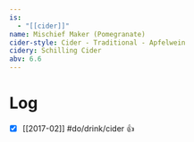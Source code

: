 ```yaml
---
is:
  - "[[cider]]"
name: Mischief Maker (Pomegranate)
cider-style: Cider - Traditional - Apfelwein
cidery: Schilling Cider
abv: 6.6
---
```


# Log
- [x] [[2017-02]] #do/drink/cider 👍

